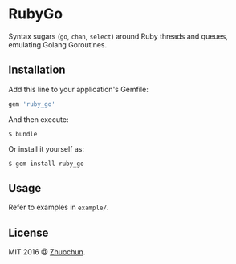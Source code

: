 # RubyGo

Syntax sugars (`go`, `chan`, `select`) around Ruby threads and queues, emulating Golang Goroutines.

## Installation

Add this line to your application's Gemfile:

```ruby
gem 'ruby_go'
```

And then execute:

    $ bundle

Or install it yourself as:

    $ gem install ruby_go

## Usage

Refer to examples in `example/`.

## License

MIT 2016 @ [Zhuochun](https://github.com/zhuochun).
